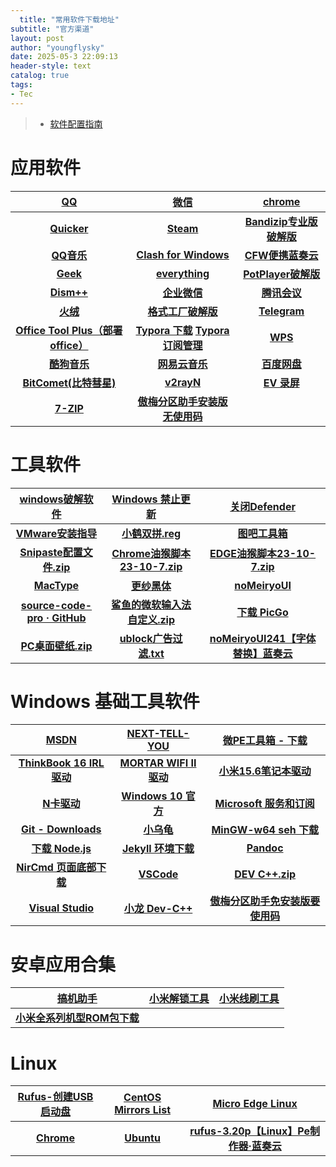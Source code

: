 ```yaml
---
  title: "常用软件下载地址"
subtitle: "官方渠道"
layout: post
author: "youngflysky"
date: 2025-05-3 22:09:13
header-style: text
catalog: true
tags:
- Tec
---
```


>- [软件配置指南](https://youngflysky.github.io/2022/07/11/%E8%A3%85%E6%9C%BA%E9%85%8D%E7%BD%AE%E8%AF%B4%E6%98%8E/)

# 应用软件

|      **[QQ](https://im.qq.com/index/#downloadAnchor)**       |              **[微信](https://weixin.qq.com/)**              |   **[chrome](https://www.google.com/intl/zh-CN/chrome/)**    |
| :----------------------------------------------------------: | :----------------------------------------------------------: | :----------------------------------------------------------: |
|       **[ Quicker](https://getquicker.net/Download)**        | **[Steam ](https://store.steampowered.com/about/Steam?l=schinese)** | **[Bandizip专业版破解版](https://youngflysky.lanzoul.com/izJdL1fa15jc)** |
| **[QQ音乐](https://y.qq.com/download/welcome_pc_v15/index.html?ADTAG=YQQ)** | **[Clash for Windows ](https://clashx.pro/clash-for-windows-rip/)** | **[CFW便携蓝奏云](https://youngflysky.lanzoul.com/i9aBu1atm5dg)** |
|      **[Geek](https://geekuninstaller.pro/download/)**       |      **[everything](https://www.voidtools.com/zh-cn/)**      | **[PotPlayer破解版](https://youngflysky.lanzoul.com/ix3oD1fa85fa)** |
| **[Dism++](https://github.com/Chuyu-Team/Dism-Multi-language/releases/tag/v10.1.1002.1)** |  **[企业微信](https://work.weixin.qq.com/#indexDownload)**   |   **[腾讯会议](https://source.meeting.qq.com/download/)**    |
|       **[火绒](https://www.huorong.cn/person5.html)**        | **[格式工厂破解版](https://youngflysky.lanzoul.com/iowPK1atmh2h)** |        **[Telegram](https://desktop.telegram.org/)**         |
| **[Office Tool Plus（部署office）](https://otp.landian.vip/zh-cn/download.html)** | **[Typora  下载](https://typora.io/)**  **[Typora 订阅管理](https://secure.2co.com/myaccount/?version=new)** |             **[WPS](https://platform.wps.cn/)**              |
|         **[酷狗音乐](https://download.kugou.com/)**          |      **[网易云音乐](https://music.163.com/#/download)**      |        **[百度网盘](https://pan.baidu.com/download)**        |
| **[BitComet(比特彗星) ](https://www.bitcomet.com/cn/downloads)** |    **[v2rayN](https://github.com/2dust/v2rayN/releases)**    |             **[EV 录屏](https://www.ieway.cn/)**             |
|       **[7-ZIP](https://www.7-zip.org/download.html)**       | **[傲梅分区助手安装版无使用码](https://www.disktool.cn/download-adfree.html)** |                                                              |

# 工具软件

| **[windows破解软件](https://youngflysky.lanzoul.com/izzfR1fa0zhe)** | **[Windows 禁止更新](https://youngflysky.lanzoul.com/i6scG2v8q2te)** | **[关闭Defender](https://youngflysky.lanzoul.com/iXHha1fa773e)** |
| :----------------------------------------------------------: | :----------------------------------------------------------: | :----------------------------------------------------------: |
| **[VMware安装指导](https://hxqq7j13j1c.feishu.cn/docx/DkrKd31llohnopx8L6QcgFAknph)** | **[小鹤双拼.reg](https://youngflysky.lanzoul.com/i8YQV1fa8ecb)** |           **[图吧工具箱](https://www.tbtool.cn/)**           |
| **[Snipaste配置文件.zip](https://youngflysky.lanzoul.com/iNx3R1b0gswj)** | **[Chrome油猴脚本23-10-7.zip](https://youngflysky.lanzoul.com/iE5pC1b0gbni)** | **[EDGE油猴脚本23-10-7.zip](https://youngflysky.lanzoul.com/iA6Hn1b0gdsf)** |
|           **[MacType](https://www.mactype.net/)**            | **[更纱黑体](https://github.com/be5invis/Sarasa-Gothic/releases)** | **[noMeiryoUI ](https://github.com/Tatsu-syo/noMeiryoUI/releases)** |
| **[source-code-pro · GitHub](https://github.com/adobe-fonts/source-code-pro/releases)** | **[鲨鱼的微软输入法自定义.zip](https://youngflysky.lanzoul.com/ixBZg1fa8jyd)** | **[下载 PicGo](https://github.com/Molunerfinn/PicGo/releases)** |
| **[PC桌面壁纸.zip](https://youngflysky.lanzoul.com/iUlqf1b0gsvi)** | **[ublock广告过滤.txt](https://youngflysky.lanzoul.com/iaCOK1b0gsxa)** | **[noMeiryoUI241【字体替换】蓝奏云](https://youngflysky.lanzoul.com/i2nMH1b0hrkh)** |

# Windows 基础工具软件

|            **[MSDN](https://msdn.itellyou.cn/)**             |   **[NEXT-TELL-YOU](https://next.itellyou.cn/Original/#)**   | **[微PE工具箱 - 下载](https://www.wepe.com.cn/download.html)** |
| :----------------------------------------------------------: | :----------------------------------------------------------: | :----------------------------------------------------------: |
| **[ThinkBook 16 IRL 驱动](https://newthink.lenovo.com.cn/driveList.html?selname=ThinkBook%2016%20G6%20IRL)** | **[MORTAR WIFI II 驱动](https://www.msi.cn/Motherboard/MAG-B760M-MORTAR-WIFI-II/support#driver)** | **[小米15.6笔记本驱动](https://www.mi.com/service/bijiben/drivers/15)** |
| **[N卡驱动](https://www.nvidia.cn/Download/index.aspx?lang=cn)** | **[Windows 10 官方](https://www.microsoft.com/zh-cn/software-download/windows10%20)** | **[Microsoft 服务和订阅](https://account.microsoft.com/services)** |
|     **[Git - Downloads](https://git-scm.com/downloads)**     |       **[小乌龟](https://tortoisegit.org/download/)**        | **[MinGW-w64 seh 下载](https://sourceforge.net/projects/mingw-w64/files/mingw-w64/mingw-w64-release/)** |
|   **[下载  Node.js](https://nodejs.org/zh-cn/download/)**    | **[Jekyll 环境下载](https://rubyinstaller.org/downloads/)**  |       **[Pandoc](https://pandoc.org/installing.html)**       |
| **[NirCmd 页面底部下载](http://www.nirsoft.net/utils/nircmd.html)** |     **[VSCode](https://code.visualstudio.com/download)**     | **[DEV C++.zip](https://youngflysky.lanzoul.com/i6ETI1fldkxe)** |
| **[Visual Studio](https://visualstudio.microsoft.com/zh-hans/vs/older-downloads/)** |         **[小龙 Dev-C++](https://devcpp.gitee.io/)**         | **[傲梅分区助手免安装版要使用码](https://www.disktool.cn/download.html)** |

# 安卓应用合集

|            **[搞机助手](https://lsdy.top/gjzs)**             | **[小米解锁工具](http://www.miui.com/unlock/download.html)** | **[小米线刷工具](http://bigota.d.miui.com/tools/MiFlashSetup201612220.msi)** |
| :----------------------------------------------------------: | :----------------------------------------------------------: | :----------------------------------------------------------: |
| **[小米全系列机型ROM包下载](https://web.vip.miui.com/page/info/mio/mio/detail?postId=5896315&app_version=dev.20220427&ref=share&channel=Share)** |                                                              |                                                              |

# Linux

|     **[Rufus-创建USB启动盘](https://rufus.ie/zh/)**     | **[CentOS Mirrors List](http://isoredirect.centos.org/centos/7/isos/x86_64/)** | **[Micro Edge Linux](https://www.microsoft.com/zh-cn/edge#evergreen)** |
| :-----------------------------------------------------: | :----------------------------------------------------------: | :----------------------------------------------------------: |
| **[Chrome](https://www.google.com/intl/zh-CN/chrome/)** |     **[Ubuntu](https://cn.ubuntu.com/download/desktop)**     | **[rufus-3.20p【Linux】Pe制作器·蓝奏云](https://youngflysky.lanzoul.com/idsE01b0hfhc)** |
